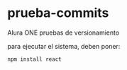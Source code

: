 # prueba-commits
Alura ONE pruebas de versionamiento

para ejecutar el sistema, deben poner:

`` npm install react ``
